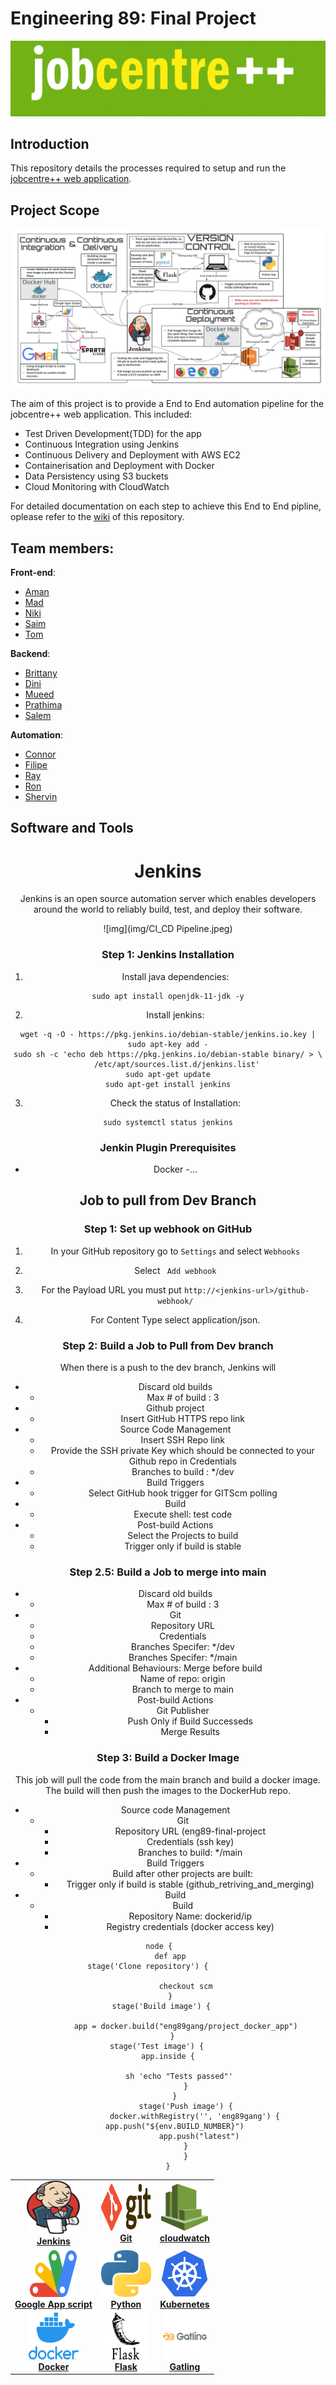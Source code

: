 # Engineering 89: Final Project 
![logo](img/logos/job_centre_logo.png)

## Introduction 

This repository details the processes required to setup and run the [jobcentre++ web application](https://github.com/engineering89-final-project/jcpp). 

## Project Scope  
![img](img/ci_cd_diagram.png)

The aim of this project is to provide a End to End automation pipeline for the jobcentre++ web application. This included:

- Test Driven Development(TDD) for the app
- Continuous Integration using Jenkins
- Continuous Delivery and Deployment with AWS EC2 
- Containerisation and Deployment with Docker 
- Data Persistency using S3 buckets
- Cloud Monitoring with CloudWatch

For detailed documentation on each step to achieve this End to End pipline, oplease refer to the [wiki](https://github.com/brittanyharrison/final_project_backend/wiki) of this repository.  

## Team members:

**Front-end**:
- [Aman](https://github.com/Ahhhh-man) 
- [Mad](https://github.com/monotiller)
- [Niki](https://github.com/NikiNikiforidi)
- [Saim](https://github.com/saim22r)
- [Tom](https://github.com/twilliams9397)

**Backend**:
- [Brittany](https://github.com/brittanyharrison)
- [Dini](https://github.com/DiniH1)
- [Mueed](https://github.com/mueed-shah)
- [Prathima](https://github.com/prathimaautomation)
- [Salem](https://github.com/SBenkhelfaSparta) 

**Automation**:
- [Connor](https://github.com/connorHayler)
- [Filipe](https://github.com/Filipe-Seixas) 
- [Ray](https://github.com/RayWLMo)
- [Ron](https://github.com/rurbonas)
- [Shervin](https://github.com/S-ghanbary98) 

## Software and Tools

<!-- ALL-TOPICS-LIST:START -->
<!-- prettier-ignore-start -->
<!-- markdownlint-disable -->
<center>
<table>
  <tr>
    <td align="center"><a href="#jenkins"><img src="img/logos/Jenkins_logo.svg.png" width="85px;" height="85px;" alt="Jenkins"/><br /><b>Jenkins</b></a></td>
    <td align="center"><a href="#git"><img src="img/logos/1280px-Git-logo.svg.png" width="80px;" height="75px;" alt="Git"/><br /><b>Git</b></a></td>
    <td align="center"><a href="#cloudwatch"><img src="img/logos/aws-cloudwatch-logo-png-transparent.png" width="75px;" height="75px;" alt="cloudwatch"/><br /><b>cloudwatch</b></a></td>

  </tr>
  <tr>
    <td align="center"><a href="#Google app scripts"><img src="img/logos/google-apps-script-logo-BDEAA5E2DF-seeklogo.com.png" width="75px;" height="75px;" alt="coding"/><br /><b>Google App script</b></a></td>
    <td align="center"><a href="#python"><img src="img/logos/1024px-Python-logo-notext.svg.png" width="80px;" height="75px;" alt="Python"/><br /><b>Python</b></a></td>
    <td align="center"><a href="#kubernetes"><img src="img/logos/1200px-Kubernetes_logo_without_workmark.svg.png" width="75px;" height="75px;" alt="kubernetes"/><br /><b>Kubernetes</b></a></td>
  </tr>
  <tr>
    <td align="center"><a href="#docker"><img src="img/logos/docker_logo.png" width="80x;" height="75px;" alt="Docker"/><br /><b>Docker</b></a></td>
    <td align="center"><a href="#flask"><img src="img/logos/flask-logo.png" width="75x;" height="75px;" alt="Flask"/><br /><b>Flask</b></a></td>
    <td align="center"><a href="#gatling"><img src="img/logos/gatling.png" width="70px;" height="75px;" alt="Gatling"/><br /><b>Gatling</b></a></td>
  </tr>
  
  
  

# Jenkins 
Jenkins is an open source automation server which enables developers around the world to reliably build, test, and deploy their software.

![img](img/CI_CD Pipeline.jpeg)
### Step 1: Jenkins Installation


1. Install java dependencies:

```shell
sudo apt install openjdk-11-jdk -y
```

2. Install jenkins:

```shell
wget -q -O - https://pkg.jenkins.io/debian-stable/jenkins.io.key | sudo apt-key add -
sudo sh -c 'echo deb https://pkg.jenkins.io/debian-stable binary/ > \
    /etc/apt/sources.list.d/jenkins.list'
sudo apt-get update
sudo apt-get install jenkins
```

3. Check the status of Installation:
```shell
sudo systemctl status jenkins
```
### Jenkin Plugin Prerequisites 
- Docker 
-...


## Job to pull from Dev Branch 

### Step 1: Set up webhook on GitHub

1. In your GitHub repository go to `Settings` and select `Webhooks` 

2. Select ` Add webhook` 

3. For the Payload URL you must put `http://<jenkins-url>/github-webhook/`

4. For Content Type select application/json. 

### Step 2: Build a Job to Pull from Dev branch  

When there is a push to the dev branch, Jenkins will 

- Discard old builds 
    - Max # of build : 3
- Github project
    - Insert GitHub HTTPS repo link
- Source Code Management
    - Insert SSH Repo link
    - Provide the SSH private Key which should be connected to your Github repo in Credentials
    - Branches to build : */dev
- Build Triggers
    - Select GitHub hook trigger for GITScm polling
- Build 
    - Execute shell: test code 
- Post-build Actions
    - Select the Projects to build 
    - Trigger only if build is stable

### Step 2.5: Build a Job to merge into main
- Discard old builds 
    - Max # of build : 3
- Git
    - Repository URL
    - Credentials
    - Branches Specifer: */dev
    - Branches Specifer: */main
- Additional Behaviours: Merge before build
    - Name of repo: origin
    - Branch to merge to main
- Post-build Actions
    - Git Publisher
        - Push Only if Build Successeds
        - Merge Results

### Step 3: Build a Docker Image 
This job will pull the code from the main branch and build a docker image. The build will then push the images to the DockerHub repo.
- Source code Management
    - Git
        - Repository URL (eng89-final-project
        - Credentials (ssh key)
        - Branches to build: */main
- Build Triggers
    - Build after other projects are built:
         - Trigger only if build is stable (github_retriving_and_merging)
- Build
    - Build
        - Repository Name: dockerid/ip
        - Registry credentials (docker access key)

```Jenkinsfile
node {    
      def app     
      stage('Clone repository') {               
             
            checkout scm    
      }     
      stage('Build image') {         
       
            app = docker.build("eng89gang/project_docker_app")    
       }     
      stage('Test image') {           
            app.inside {            
             
             sh 'echo "Tests passed"'        
            }    
        }     
        stage('Push image') {
            docker.withRegistry('', 'eng89gang') {
               app.push("${env.BUILD_NUMBER}")            
               app.push("latest") 
            }    
        }
}
```




